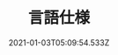 ---
title: 言語仕様
linkTitle: 言語仕様
bookCollapseSection: true
date: 2021-01-03T05:09:54.533Z
weight: 20
draft: false
---